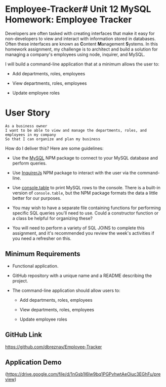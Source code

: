 # Employee-Tracker# Unit 12 MySQL Homework: Employee Tracker

Developers are often tasked with creating interfaces that make it easy for non-developers to view and interact with information stored in databases. Often these interfaces are known as **C**ontent **M**anagement **S**ystems. In this homework assignment, my challenge is to architect and build a solution for managing a company's employees using node, inquirer, and MySQL.


 I will build a command-line application that at a minimum allows the user to:

  * Add departments, roles, employees

  * View departments, roles, employees

  * Update employee roles

# User Story

```
As a business owner
I want to be able to view and manage the departments, roles, and employees in my company
So that I can organize and plan my business
```

How do I deliver this? Here are some guidelines:

* Use the [MySQL](https://www.npmjs.com/package/mysql) NPM package to connect to your MySQL database and perform queries.

* Use [InquirerJs](https://www.npmjs.com/package/inquirer/v/0.2.3) NPM package to interact with the user via the command-line.

* Use [console.table](https://www.npmjs.com/package/console.table) to print MySQL rows to the console. There is a built-in version of `console.table`, but the NPM package formats the data a little better for our purposes.

* You may wish to have a separate file containing functions for performing specific SQL queries you'll need to use. Could a constructor function or a class be helpful for organizing these?

* You will need to perform a variety of SQL JOINS to complete this assignment, and it's recommended you review the week's activities if you need a refresher on this.



## Minimum Requirements

* Functional application.

* GitHub repository with a unique name and a README describing the project.

* The command-line application should allow users to:

  * Add departments, roles, employees

  * View departments, roles, employees

  * Update employee roles


## GitHub Link 
https://github.com/dbreznay/Employee-Tracker

## Application Demo 
(https://drive.google.com/file/d/1nGsb1l6Iw9bq1PGPvhwtAeOiuc3EGhFu/preview) 






